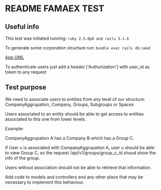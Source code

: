 # README FAMAEX TEST

## Useful info

This test was initiated running: `ruby 2.5.0p0 and rails 5.1.6`

To generate some corporation structure run:
``bundle exec rails db:seed``

[App UML](https://drive.google.com/file/d/1VY3OtYF6On0WIPYAiA6WUKvFnHGevt67/view?usp=sharing)

To authenticate users just add a header ['Authorization'] with user_id as token to any request

## Test purpose

We need to associate users to entities from any level of our structure: CompanyAggrupation, Company, Groups, Subgroups or Spaces

Users associated to an entity should be able to get access to entities associated to this one from lower levels.

Example:

CompanyAggrupation A has a Company B which has a Group C.

If User u is associated with CompanyAggrupation A, user u should be able to view Group C, so the request /api/v1/groups/group_c_id shoud show the info of the group.

Users without association should not be able to retrieve that information.


Add code to models and controllers and any other place that may be necessary to implement this behaviour.